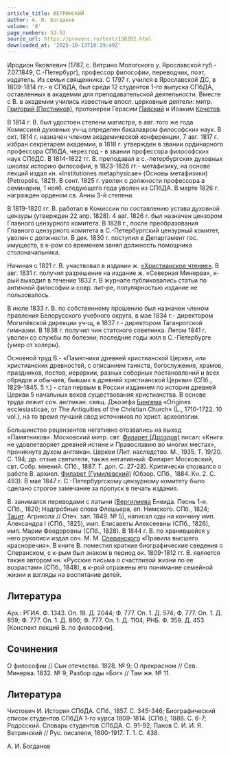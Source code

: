 ```yaml
---
article_title: ВЕТРИНСКИЙ
author: А. И. Богданов
volume: '8'
page_numbers: 52-53
source_url: https://pravenc.ru/text/158282.html
downloaded_at: '2025-10-13T10:19:49Z'
---
```


Иродион Яковлевич (1787, с. Ветрино Мологского у. Ярославской губ.- 7.07.1849, С.-Петербург), профессор философии, переводчик, поэт, издатель. Из семьи священника. С 1797 г. учился в Ярославской ДС, в 1809-1814 гг.- в СПбДА, был среди 12 студентов 1-го выпуска СПбДА, оставленных в академии для преподавательской деятельности. Вместе с В. в академии учились известные впосл. церковные деятели: митр. [Григорий (Постников)](<https://pravenc.ru/text/Григорий (Постников).html>), протоиереи Герасим [Павский](https://pravenc.ru/text/Павский.html) и Иоаким [Кочетов](https://pravenc.ru/text/Кочетов.html).

В 1814 г. В. был удостоен степени магистра, в авг. того же года Комиссией духовных уч-щ определен бакалавром философских наук. В окт. 1814 г. назначен членом академической конференции, 7 авг. 1817 г. избран секретарем академии, в 1818 г. утвержден в звании ординарного профессора СПбДА, через год - в звании профессора философских наук СПбДС. В 1814-1822 гг. В. преподавал в с.-петербургских духовных школах историю философии, в 1823-1826 гг.- метафизику, на основе лекций издал кн. «Institutiones metaphysicae» (Основы метафизики) (Petropolis, 1821). В сент. 1825 г. уволен с должности профессора в семинарии, 1 нояб. следующего года уволен из СПбДА. В марте 1826 г. награжден орденом св. Анны 3-й степени.

В 1819-1820 гг. В. работал в Комиссии по составлению устава духовной цензуры (утвержден 22 апр. 1828). 4 авг. 1826 г. был назначен цензором Главного цензурного комитета. В 1828 г., после преобразования Главного цензурного комитета в С.-Петербургский цензурный комитет, уволен с должности. В дек. 1830 г. поступил в Департамент гос. имуществ, в к-ром со временем занял должность помощника столоначальника.

Начиная с 1821 г. В. участвовал в издании ж. [«Христианское чтение»](<https://pravenc.ru/text/ Христианское чтение .html>). В авг. 1831 г. получил разрешение на издание ж. «Северная Минерва», к-рый выходил в течение 1832 г. В журнале публиковались статьи по античной философии и совр. лит-ре, популярностью издание не пользовалось.

В июле 1833 г. В. по собственному прошению был назначен членом правления Белорусского учебного округа, в мае 1834 г.- директором Могилёвской дирекции уч-щ, в 1837 г.- директором Таганрогской гимназии. В 1838 г. получил чин статского советника. Летом 1841 г. уволен со службы по болезни; последние годы жил в С.-Петербурге (умер от холеры).

Основной труд В.- «Памятники древней христианской Церкви, или христианских древностей, с описанием таинств, богослужения, храмов, праздников, постов, иерархии, разных соборных постановлений и всех обрядов и обычаев, бывших в древней христианской Церкви» (СПб., 1829-1845. 5 т.) - стал первым в России изданием по истории древней Церкви 5 начальных веков существования христианства. В основе труда лежит соч. англикан. свящ. Джозефа [Бингема](https://pravenc.ru/text/Бингема.html) «Origines ecclesiasticae, or The Antiquities of the Christian Church» (L., 1710-1722. 10 vol.), на то время лучший свод источников по христ. археологии.

Большинство рецензентов негативно отозвались на выход «Памятников». Московский митр. свт. [Филарет (Дроздов)](<https://pravenc.ru/text/Филарет (Дроздов).html>) писал: «Книга не удовлетворяет древней истине и Православию во многих местах», проникнута духом англикан. Церкви (Лит. наследство. М., 1935. Т. 19/20. С. 194; др. отзыв святителя, также негативный: Филарет Московский, свт. Собр. мнений. СПб., 1887. Т. доп. С. 27-28). Критически отозвался о работе В. архиеп. [Филарет (Гумилевский)](<https://pravenc.ru/text/Филарет (Гумилевский).html>) (Обзор. СПб., 1884. Кн. 2. С. 493). В мае 1847 г. С.-Петербургскому цензурному комитету было сделано строгое замечание за пропуск в печать издания.

В. занимался переводами с латыни ([Вергилиева](https://pravenc.ru/text/Вергилиева.html) Енеида. Песнь 1-я. СПб., 1820; Надгробные слова Флешьера, еп. Нимского. СПб., 1824; [Тацит](https://pravenc.ru/text/Тацит.html). Агрикола // Отеч. зап. 1849. № 5), написал оды на кончину имп. Александра I (СПб., 1825), имп. Елисаветы Алексеевны (СПб., 1826), имп. Марии Феодоровны (СПб., 1828). В 1844 г. В. по хранившейся у него рукописи издал соч. М. М. [Сперанского](https://pravenc.ru/text/Сперанский.html) «Правила высшего красноречия». В книге В. поместил краткие биографические сведения о Сперанском, с к-рым был знаком в период ок. 1809-1812 гг. В. является также автором кн. «Русские письма о счастливой жизни по ее возрастам» (СПб., 1848), в к-рой отражены его понимание семейной жизни и взгляды на воспитание детей.

## Литература

Арх.: РГИА. Ф. 1343. Оп. 18. Д. 2044; Ф. 777. Оп. 1. Д. 574; Ф. 777. Оп. 1. Д. 859; Ф. 777. Оп. 1. Д. 860; Ф. 777. Оп. 1. Д. 1104; РНБ. Ф. 359. Д. 453 [Конспект лекций В. по философии].

## Сочинения

О философии // Сын отечества. 1828. № 9; О прекрасном // Сев. Минерва. 1832. № 9; Разбор оды «Бог» // Там же. № 11.

## Литература

Чистович И. История СПбДА. СПб., 1857. С. 345-346; Биографический список студентов СПбДА 1-го курса 1809-1814. [СПб.], 1888. С. 6-7; Родосский. Словарь студентов СПбДА. С. 91-92; Панов С. И. И. Я. Ветринский // Рус. писатели, 1800-1917. Т. 1. С. 438.

А. И. Богданов
